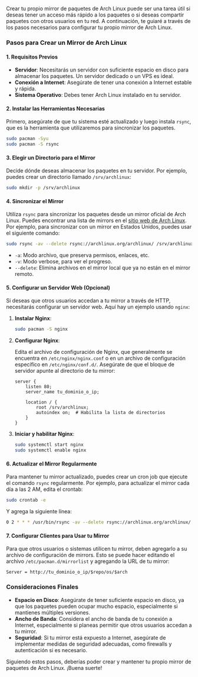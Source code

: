 Crear tu propio mirror de paquetes de Arch Linux puede ser una tarea útil si deseas tener un acceso más rápido a los paquetes o si deseas compartir paquetes con otros usuarios en tu red. A continuación, te guiaré a través de los pasos necesarios para configurar tu propio mirror de Arch Linux.

### Pasos para Crear un Mirror de Arch Linux

#### 1. Requisitos Previos

- **Servidor**: Necesitarás un servidor con suficiente espacio en disco para almacenar los paquetes. Un servidor dedicado o un VPS es ideal.
- **Conexión a Internet**: Asegúrate de tener una conexión a Internet estable y rápida.
- **Sistema Operativo**: Debes tener Arch Linux instalado en tu servidor.

#### 2. Instalar las Herramientas Necesarias

Primero, asegúrate de que tu sistema esté actualizado y luego instala `rsync`, que es la herramienta que utilizaremos para sincronizar los paquetes.

```bash
sudo pacman -Syu
sudo pacman -S rsync
```

#### 3. Elegir un Directorio para el Mirror

Decide dónde deseas almacenar los paquetes en tu servidor. Por ejemplo, puedes crear un directorio llamado `/srv/archlinux`:

```bash
sudo mkdir -p /srv/archlinux
```

#### 4. Sincronizar el Mirror

Utiliza `rsync` para sincronizar los paquetes desde un mirror oficial de Arch Linux. Puedes encontrar una lista de mirrors en el [sitio web de Arch Linux](https://archlinux.org/mirrors/). Por ejemplo, para sincronizar con un mirror en Estados Unidos, puedes usar el siguiente comando:

```bash
sudo rsync -av --delete rsync://archlinux.org/archlinux/ /srv/archlinux/
```

- `-a`: Modo archivo, que preserva permisos, enlaces, etc.
- `-v`: Modo verbose, para ver el progreso.
- `--delete`: Elimina archivos en el mirror local que ya no están en el mirror remoto.

#### 5. Configurar un Servidor Web (Opcional)

Si deseas que otros usuarios accedan a tu mirror a través de HTTP, necesitarás configurar un servidor web. Aquí hay un ejemplo usando `nginx`:

1. **Instalar Nginx**:

   ```bash
   sudo pacman -S nginx
   ```

2. **Configurar Nginx**:

   Edita el archivo de configuración de Nginx, que generalmente se encuentra en `/etc/nginx/nginx.conf` o en un archivo de configuración específico en `/etc/nginx/conf.d/`. Asegúrate de que el bloque de servidor apunte al directorio de tu mirror:

   ```nginx
   server {
       listen 80;
       server_name tu_dominio_o_ip;

       location / {
           root /srv/archlinux;
           autoindex on;  # Habilita la lista de directorios
       }
   }
   ```

3. **Iniciar y habilitar Nginx**:

   ```bash
   sudo systemctl start nginx
   sudo systemctl enable nginx
   ```

#### 6. Actualizar el Mirror Regularmente

Para mantener tu mirror actualizado, puedes crear un cron job que ejecute el comando `rsync` regularmente. Por ejemplo, para actualizar el mirror cada día a las 2 AM, edita el crontab:

```bash
sudo crontab -e
```

Y agrega la siguiente línea:

```bash
0 2 * * * /usr/bin/rsync -av --delete rsync://archlinux.org/archlinux/ /srv/archlinux/
```

#### 7. Configurar Clientes para Usar tu Mirror

Para que otros usuarios o sistemas utilicen tu mirror, deben agregarlo a su archivo de configuración de mirrors. Esto se puede hacer editando el archivo `/etc/pacman.d/mirrorlist` y agregando la URL de tu mirror:

```plaintext
Server = http://tu_dominio_o_ip/$repo/os/$arch
```

### Consideraciones Finales

- **Espacio en Disco**: Asegúrate de tener suficiente espacio en disco, ya que los paquetes pueden ocupar mucho espacio, especialmente si mantienes múltiples versiones.
- **Ancho de Banda**: Considera el ancho de banda de tu conexión a Internet, especialmente si planeas permitir que otros usuarios accedan a tu mirror.
- **Seguridad**: Si tu mirror está expuesto a Internet, asegúrate de implementar medidas de seguridad adecuadas, como firewalls y autenticación si es necesario.

Siguiendo estos pasos, deberías poder crear y mantener tu propio mirror de paquetes de Arch Linux. ¡Buena suerte!
